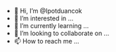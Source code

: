 - 👋 Hi, I’m @Ipotduancok
- 👀 I’m interested in ...
- 🌱 I’m currently learning ...
- 💞️ I’m looking to collaborate on ...
- 📫 How to reach me ...

<!---
Ipotduancok/Ipotduancok is a ✨ special ✨ repository because its `README.md` (this file) appears on your GitHub profile.
You can click the Preview link to take a look at your changes.
--->
